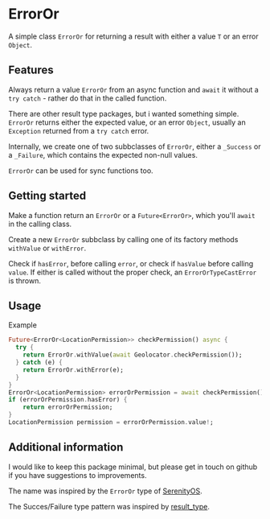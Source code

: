 # ErrorOr

A simple class `ErrorOr` for returning a result with either a value `T` or an
error `Object`.

## Features

Always return a value `ErrorOr` from an async function and `await` it without a
`try catch` - rather do that in the called function.

There are other result type packages, but i wanted something simple. `ErrorOr` 
returns either the expected value, or an error `Object`, usually an `Exception` 
returned from a `try catch` error.

Internally, we create one of two subbclasses of `ErrorOr`, either a `_Success`
or a `_Failure`, which contains the expected non-null values.

`ErrorOr` can be used for sync functions too.

## Getting started

Make a function return an `ErrorOr` or a `Future<ErrorOr>`, which you'll `await`
in the calling class.

Create a new `ErrorOr` subbclass by calling one of its factory methods `withValue`
or `withError`.

Check if `hasError`, before calling `error`, or check if `hasValue` before
calling `value`. If either is called without the proper check, an
`ErrorOrTypeCastError` is thrown.

## Usage

Example

```dart
Future<ErrorOr<LocationPermission>> checkPermission() async {
  try {
    return ErrorOr.withValue(await Geolocator.checkPermission());
  } catch (e) {
    return ErrorOr.withError(e);
  }
}
ErrorOr<LocationPermission> errorOrPermission = await checkPermission();
if (errorOrPermission.hasError) {
	return errorOrPermission;
}
LocationPermission permission = errorOrPermission.value!;
```

## Additional information

I would like to keep this package minimal, but please get in touch on github if
you have suggestions to improvements.

The name was inspired by the `ErrorOr` type of [SerenityOS](https://github.com/SerenityOS/serenity/blob/master/AK/Error.h).

The Succes/Failure type pattern was inspired by [result_type](https://pub.dev/packages/result_type).